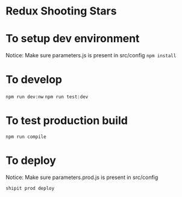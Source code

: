 Redux Shooting Stars
====================

# To setup dev environment
Notice: Make sure parameters.js is present in src/config
`npm install`

# To develop
`npm run dev:nw`
`npm run test:dev`

# To test production build
`npm run compile`

# To deploy
Notice: Make sure parameters.prod.js is present in src/config

`shipit prod deploy`
